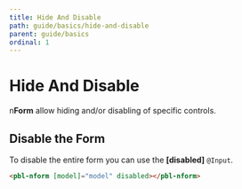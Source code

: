 ```yaml
---
title: Hide And Disable
path: guide/basics/hide-and-disable
parent: guide/basics
ordinal: 1
---
```

# Hide And Disable

n**Form** allow hiding and/or disabling of specific controls.

<div pbl-example-view="pbl-hide-and-disable-example" rightDrawerOpened></div>

## Disable the Form

To disable the entire form you can use the **[disabled]** `@Input`.

```html
<pbl-nform [model]="model" disabled></pbl-nform>
```

<div pbl-example-view="pbl-disable-form-example"></div>
